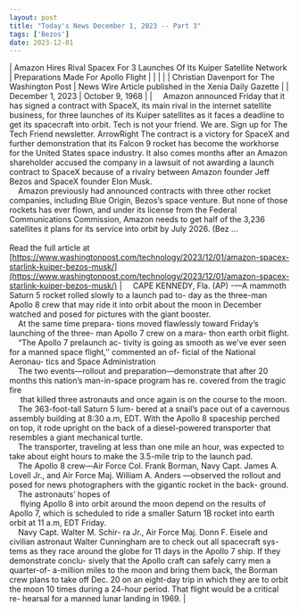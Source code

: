 ```yaml
---
layout: post
title: "Today's News December 1, 2023 -- Part 3"
tags: ['Bezos']
date: 2023-12-01
---
```


| Amazon Hires Rival Spacex For 3 Launches Of Its Kuiper Satellite Network | Preparations Made  For Apollo Flight  |
|  |  |
| Christian Davenport for The Washington Post | News Wire Article published in the Xenia Daily Gazette |
| December 1, 2023 | October 9, 1968 |
| &nbsp;&nbsp;&nbsp;&nbsp;Amazon announced Friday that it has signed a contract with SpaceX, its main rival in the internet satellite business, for three launches of its Kuiper satellites as it faces a deadline to get its spacecraft into orbit. Tech is not your friend. We are. Sign up for The Tech Friend newsletter. ArrowRight The contract is a victory for SpaceX and further demonstration that its Falcon 9 rocket has become the workhorse for the United States space industry. It also comes months after an Amazon shareholder accused the company in a lawsuit of not awarding a launch contract to SpaceX because of a rivalry between Amazon founder Jeff Bezos and SpaceX founder Elon Musk.<br>&nbsp;&nbsp;&nbsp;&nbsp;Amazon previously had announced contracts with three other rocket companies, including Blue Origin, Bezos’s space venture. But none of those rockets has ever flown, and under its license from the Federal Communications Commission, Amazon needs to get half of the 3,236 satellites it plans for its service into orbit by July 2026. (Bez ...<br><br>Read the full article at<br>[https://www.washingtonpost.com/technology/2023/12/01/amazon-spacex-starlink-kuiper-bezos-musk/](https://www.washingtonpost.com/technology/2023/12/01/amazon-spacex-starlink-kuiper-bezos-musk/) | &nbsp;&nbsp;&nbsp;&nbsp;CAPE KENNEDY, Fla. (AP) -—A mammoth Saturn 5 rocket rolled slowly to a launch pad to- day as the three-man Apollo 8 crew that may ride it into orbit about the moon in December watched and posed for pictures with the giant booster.<br>&nbsp;&nbsp;&nbsp;&nbsp;At the same time prepara- tions moved flawlessly toward Friday’s launching of the three- man Apollo 7 crew on a mara- thon earth orbit flight.<br>&nbsp;&nbsp;&nbsp;&nbsp;“The Apollo 7 prelaunch ac- tivity is going as smooth as we've ever seen for a manned space flight,’’ commented an of- ficial of the National Aeronau- tics and Space Administration<br>&nbsp;&nbsp;&nbsp;&nbsp;The two events—rollout and preparation—demonstrate that after 20 months this nation’s man-in-space program has re. covered from the tragic fire<br>&nbsp;&nbsp;&nbsp;&nbsp; that killed three astronauts and once again is on the course to the moon.<br>&nbsp;&nbsp;&nbsp;&nbsp;The 363-foot-tall Saturn 5 lum- bered at a snail’s pace out of a cavernous assembly building at 8:30 a.m, EDT. With the Apollo 8 spaceship perched on top, it rode upright on the back of a diesel-powered transporter that resembles a giant mechanical turtle.<br>&nbsp;&nbsp;&nbsp;&nbsp;The transporter, traveling at less than one mile an hour, was expected to take about eight hours to make the 3.5-mile trip to the launch pad.<br>&nbsp;&nbsp;&nbsp;&nbsp;The Apollo 8 crew—Air Force Col. Frank Borman, Navy Capt. James A. Lovell Jr., and Air Force Maj. William A. Anders —observed the rollout and posed for news photographers with the gigantic rocket in the back- ground.<br>&nbsp;&nbsp;&nbsp;&nbsp;The astronauts’ hopes of<br>&nbsp;&nbsp;&nbsp;&nbsp; flying Apollo 8 into orbit around the moon depend on the results of Apollo 7, which is scheduled to ride a smaller Saturn 1B rocket into earth orbit at 11 a.m, EDT Friday.<br>&nbsp;&nbsp;&nbsp;&nbsp;Navy Capt. Walter M. Schir- ra Jr., Air Force Maj. Donn F. Eisele and civilian astronaut Walter Cunningham are to check out all spacecraft sys- tems as they race around the globe for 11 days in the Apollo 7 ship. If they demonstrate conclu- sively that the Apollo craft can safely carry men a quarter-of- a-million miles to the moon and bring them back, the Borman crew plans to take off Dec. 20 on an eight-day trip in which they are to orbit the moon 10 times during a 24-hour period. That flight would be a critical re- hearsal for a manned lunar landing in 1969.  |